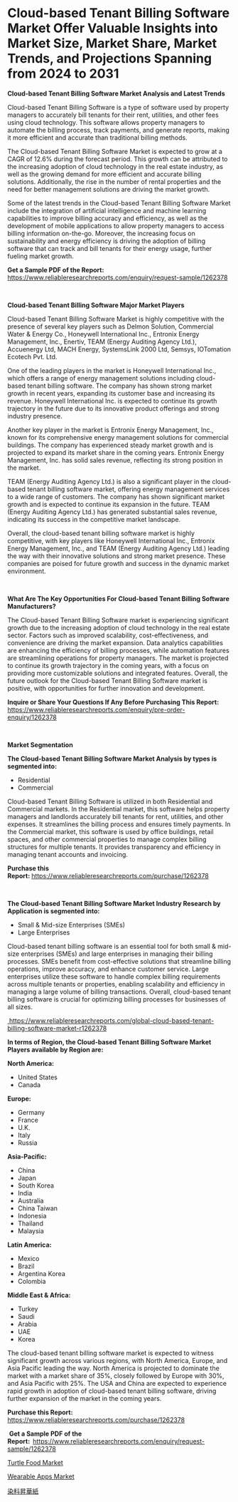 <p><h1>Cloud-based Tenant Billing Software Market Offer Valuable Insights into Market Size, Market Share, Market Trends, and Projections Spanning from 2024 to 2031</h1></p><p><strong>Cloud-based Tenant Billing Software Market Analysis and Latest Trends</strong></p>
<p><p>Cloud-based Tenant Billing Software is a type of software used by property managers to accurately bill tenants for their rent, utilities, and other fees using cloud technology. This software allows property managers to automate the billing process, track payments, and generate reports, making it more efficient and accurate than traditional billing methods.</p><p>The Cloud-based Tenant Billing Software Market is expected to grow at a CAGR of 12.6% during the forecast period. This growth can be attributed to the increasing adoption of cloud technology in the real estate industry, as well as the growing demand for more efficient and accurate billing solutions. Additionally, the rise in the number of rental properties and the need for better management solutions are driving the market growth.</p><p>Some of the latest trends in the Cloud-based Tenant Billing Software Market include the integration of artificial intelligence and machine learning capabilities to improve billing accuracy and efficiency, as well as the development of mobile applications to allow property managers to access billing information on-the-go. Moreover, the increasing focus on sustainability and energy efficiency is driving the adoption of billing software that can track and bill tenants for their energy usage, further fueling market growth.</p></p>
<p><strong>Get a Sample PDF of the Report:&nbsp;</strong> <a href="https://www.reliableresearchreports.com/enquiry/request-sample/1262378">https://www.reliableresearchreports.com/enquiry/request-sample/1262378</a></p>
<p>&nbsp;</p>
<p><strong>Cloud-based Tenant Billing Software Major Market Players</strong></p>
<p><p>Cloud-based Tenant Billing Software Market is highly competitive with the presence of several key players such as Delmon Solution, Commercial Water & Energy Co., Honeywell International Inc., Entronix Energy Management, Inc., Enertiv, TEAM (Energy Auditing Agency Ltd.), Accuenergy Ltd, MACH Energy, SystemsLink 2000 Ltd, Semsys, IOTomation Ecotech Pvt. Ltd.</p><p>One of the leading players in the market is Honeywell International Inc., which offers a range of energy management solutions including cloud-based tenant billing software. The company has shown strong market growth in recent years, expanding its customer base and increasing its revenue. Honeywell International Inc. is expected to continue its growth trajectory in the future due to its innovative product offerings and strong industry presence.</p><p>Another key player in the market is Entronix Energy Management, Inc., known for its comprehensive energy management solutions for commercial buildings. The company has experienced steady market growth and is projected to expand its market share in the coming years. Entronix Energy Management, Inc. has solid sales revenue, reflecting its strong position in the market.</p><p>TEAM (Energy Auditing Agency Ltd.) is also a significant player in the cloud-based tenant billing software market, offering energy management services to a wide range of customers. The company has shown significant market growth and is expected to continue its expansion in the future. TEAM (Energy Auditing Agency Ltd.) has generated substantial sales revenue, indicating its success in the competitive market landscape.</p><p>Overall, the cloud-based tenant billing software market is highly competitive, with key players like Honeywell International Inc., Entronix Energy Management, Inc., and TEAM (Energy Auditing Agency Ltd.) leading the way with their innovative solutions and strong market presence. These companies are poised for future growth and success in the dynamic market environment.</p></p>
<p>&nbsp;</p>
<p><strong>What Are The Key Opportunities For Cloud-based Tenant Billing Software Manufacturers?</strong></p>
<p><p>The Cloud-based Tenant Billing Software market is experiencing significant growth due to the increasing adoption of cloud technology in the real estate sector. Factors such as improved scalability, cost-effectiveness, and convenience are driving the market expansion. Data analytics capabilities are enhancing the efficiency of billing processes, while automation features are streamlining operations for property managers. The market is projected to continue its growth trajectory in the coming years, with a focus on providing more customizable solutions and integrated features. Overall, the future outlook for the Cloud-based Tenant Billing Software market is positive, with opportunities for further innovation and development.</p></p>
<p><strong>Inquire or Share Your Questions If Any Before Purchasing This Report:</strong> <a href="https://www.reliableresearchreports.com/enquiry/pre-order-enquiry/1262378">https://www.reliableresearchreports.com/enquiry/pre-order-enquiry/1262378</a></p>
<p>&nbsp;</p>
<p><strong>Market Segmentation</strong></p>
<p><strong>The Cloud-based Tenant Billing Software Market Analysis by types is segmented into:</strong></p>
<p><ul><li>Residential</li><li>Commercial</li></ul></p>
<p><p>Cloud-based Tenant Billing Software is utilized in both Residential and Commercial markets. In the Residential market, this software helps property managers and landlords accurately bill tenants for rent, utilities, and other expenses. It streamlines the billing process and ensures timely payments. In the Commercial market, this software is used by office buildings, retail spaces, and other commercial properties to manage complex billing structures for multiple tenants. It provides transparency and efficiency in managing tenant accounts and invoicing.</p></p>
<p><strong>Purchase this Report:&nbsp;</strong><a href="https://www.reliableresearchreports.com/purchase/1262378">https://www.reliableresearchreports.com/purchase/1262378</a></p>
<p>&nbsp;</p>
<p><strong>The Cloud-based Tenant Billing Software Market Industry Research by Application is segmented into:</strong></p>
<p><ul><li>Small & Mid-size Enterprises (SMEs)</li><li>Large Enterprises</li></ul></p>
<p><p>Cloud-based tenant billing software is an essential tool for both small & mid-size enterprises (SMEs) and large enterprises in managing their billing processes. SMEs benefit from cost-effective solutions that streamline billing operations, improve accuracy, and enhance customer service. Large enterprises utilize these software to handle complex billing requirements across multiple tenants or properties, enabling scalability and efficiency in managing a large volume of billing transactions. Overall, cloud-based tenant billing software is crucial for optimizing billing processes for businesses of all sizes.</p></p>
<p><a href="https://www.reliableresearchreports.com/global-cloud-based-tenant-billing-software-market-r1262378">&nbsp;https://www.reliableresearchreports.com/global-cloud-based-tenant-billing-software-market-r1262378</a></p>
<p><strong>In terms of Region, the Cloud-based Tenant Billing Software Market Players available by Region are:</strong></p>
<p>
    <p> <strong> North America: </strong>
        <ul>
            <li>United States</li>
            <li>Canada</li>
        </ul>
        </p> 
    <p> <strong> Europe: </strong>
        <ul>
            <li>Germany</li>
            <li>France</li>
            <li>U.K.</li>
            <li>Italy</li>
            <li>Russia</li>
        </ul>
        </p> 
    <p> <strong> Asia-Pacific: </strong>
        <ul>
            <li>China</li>
            <li>Japan</li>
            <li>South Korea</li>
            <li>India</li>
            <li>Australia</li>
            <li>China Taiwan</li>
            <li>Indonesia</li>
            <li>Thailand</li>
            <li>Malaysia</li>
        </ul>
        </p> 
    <p> <strong> Latin America: </strong>
        <ul>
            <li>Mexico</li>
            <li>Brazil</li>
            <li>Argentina Korea</li>
            <li>Colombia</li>
        </ul>
        </p> 
    <p> <strong> Middle East & Africa: </strong>
        <ul>
            <li>Turkey</li>
            <li>Saudi</li>
            <li>Arabia</li>
            <li>UAE</li>
            <li>Korea</li>
        </ul>
    </p>
    </p>
<p><p>The cloud-based tenant billing software market is expected to witness significant growth across various regions, with North America, Europe, and Asia Pacific leading the way. North America is projected to dominate the market with a market share of 35%, closely followed by Europe with 30%, and Asia Pacific with 25%. The USA and China are expected to experience rapid growth in adoption of cloud-based tenant billing software, driving further expansion of the market in the coming years.</p></p>
<p><strong>Purchase this Report: </strong><a href="https://www.reliableresearchreports.com/purchase/1262378">https://www.reliableresearchreports.com/purchase/1262378</a></p>
<p>&nbsp;<strong>Get a Sample PDF of the Report:&nbsp;&nbsp;</strong><a href="https://www.reliableresearchreports.com/enquiry/request-sample/1262378">https://www.reliableresearchreports.com/enquiry/request-sample/1262378</a></p>
<p><strong></strong></p>
<p><p><a href="https://www.linkedin.com/pulse/turtle-food-market-exploring-share-trends-future-growth-visigraphs-gu45c?trackingId=SEunMqWBW7wDH%2BDcvuFzUA%3D%3D">Turtle Food Market</a></p><p><a href="https://www.linkedin.com/pulse/decoding-wearable-apps-market-metrics-share-trends-growth-y99kc?trackingId=r34dk9SfJrixom6wbmVbxw%3D%3D">Wearable Apps Market</a></p><p><a href="https://medium.com/@lawrencewatkins654/%E6%9F%93%E6%96%99%E6%98%87%E8%8F%AF%E7%B4%99%E5%B8%82%E5%A0%B4-%E7%A8%AE%E9%A1%9E-%E7%94%A8%E9%80%94-%E5%9C%B0%E7%90%86%E3%81%AB%E3%82%88%E3%82%8B%E5%8C%85%E6%8B%AC%E7%9A%84%E3%82%A2%E3%82%BB%E3%82%B9%E3%83%A1%E3%83%B3%E3%83%88-c3044dee7912">染料昇華紙</a></p></p>